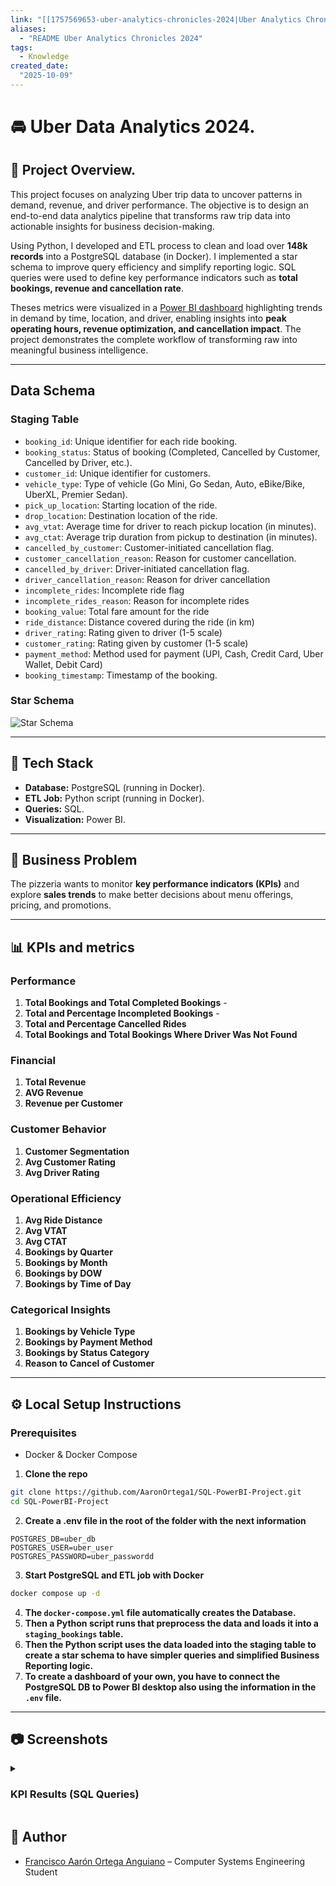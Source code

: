 ```yaml
---
link: "[[1757569653-uber-analytics-chronicles-2024|Uber Analytics Chronicles 2024]]"
aliases: 
  - "README Uber Analytics Chronicles 2024"
tags:
  - Knowledge
created_date:
  "2025-10-09"
---
```

# 🚘 Uber Data Analytics 2024.

## 📌 Project Overview.

This project focuses on analyzing Uber trip data to uncover patterns in demand, revenue, and driver performance. The objective is to design an end-to-end data analytics pipeline that transforms raw trip data into actionable insights for business decision-making.

Using Python, I developed and ETL process to clean and load over **148k records** into a PostgreSQL database (in Docker). I implemented a star schema to improve query efficiency and simplify reporting logic. SQL queries were used to define key performance indicators such as **total bookings, revenue and cancellation rate**.

Theses metrics were visualized in a [Power BI dashboard]() highlighting trends in demand by time, location, and driver, enabling insights into **peak operating hours, revenue optimization, and cancellation impact**. The project demonstrates the complete workflow of transforming raw into meaningful business intelligence.

---

## Data Schema

### Staging Table

- `booking_id`: Unique identifier for each ride booking.
- `booking_status`: Status of booking (Completed, Cancelled by Customer, Cancelled by Driver, etc.).
- `customer_id`: Unique identifier for customers.
- `vehicle_type`: Type of vehicle (Go Mini, Go Sedan, Auto, eBike/Bike, UberXL, Premier Sedan).
- `pick_up_location`: Starting location of the ride.
- `drop_location`: Destination location of the ride.
- `avg_vtat`: Average time for driver to reach pickup location (in minutes).
- `avg_ctat`: Average trip duration from pickup to destination (in minutes).
- `cancelled_by_customer`: Customer-initiated cancellation flag.
- `customer_cancellation_reason`: Reason for customer cancellation.
- `cancelled_by_driver`: Driver-initiated cancellation flag.
- `driver_cancellation_reason`: Reason for driver cancellation
- `incomplete_rides`: Incomplete ride flag
- `incomplete_rides_reason`: Reason for incomplete rides
- `booking_value`: Total fare amount for the ride
- `ride_distance`: Distance covered during the ride (in km)
- `driver_rating`: Rating given to driver (1-5 scale)
- `customer_rating`: Rating given by customer (1-5 scale)
- `payment_method`: Method used for payment (UPI, Cash, Credit Card, Uber Wallet, Debit Card)
- `booking_timestamp`: Timestamp of the booking.

### Star Schema

<img src="images/star_schema.png" alt="Star Schema" />

---

## 🚀 Tech Stack

- **Database:** PostgreSQL (running in Docker).
- **ETL Job:** Python script (running in Docker).
- **Queries:** SQL.
- **Visualization:** Power BI.

---

## 🎯 Business Problem

The pizzeria wants to monitor **key performance indicators (KPIs)** and explore **sales trends** to make better decisions about menu offerings, pricing, and promotions.

---

## 📊 KPIs and metrics

### Performance
1. **Total Bookings and Total Completed Bookings** - 
2. **Total and Percentage Incompleted Bookings** - 
3. **Total and Percentage Cancelled Rides**
4. **Total Bookings and Total Bookings Where Driver Was Not Found**
### Financial
1. **Total Revenue**
2. **AVG Revenue**
3. **Revenue per Customer**
### Customer Behavior
1. **Customer Segmentation**
2. **Avg Customer Rating**
3. **Avg Driver Rating**
### Operational Efficiency
1. **Avg Ride Distance**
2. **Avg VTAT**
3. **Avg CTAT**
4. **Bookings by Quarter**
5. **Bookings by Month**
6. **Bookings by DOW**
7. **Bookings by Time of Day**
### Categorical Insights
1. **Bookings by Vehicle Type**
2. **Bookings by Payment Method**
3. **Bookings by Status Category**
4. **Reason to Cancel of Customer**

---

## ⚙️ Local Setup Instructions

### Prerequisites

- Docker & Docker Compose

1. **Clone the repo**

```bash
git clone https://github.com/AaronOrtega1/SQL-PowerBI-Project.git
cd SQL-PowerBI-Project
```

2. **Create a .env file in the root of the folder with the next information**

```env
POSTGRES_DB=uber_db
POSTGRES_USER=uber_user
POSTGRES_PASSWORD=uber_passwordd
```

3. **Start PostgreSQL and ETL job with Docker**

```bash
docker compose up -d
```

4. **The `docker-compose.yml` file automatically creates the Database.**
5. **Then a Python script runs that preprocess the data and loads it into a `staging_bookings` table.**
6. **Then the Python script uses the data loaded into the staging table to create a star schema to have simpler queries and simplified Business Reporting logic.**
7. **To create a dashboard of your own, you have to connect the PostgreSQL DB to Power BI desktop also using the information in the `.env` file.**

---

## 📷 Screenshots

<!-- KPIs -->
<details>
  <summary><h3>KPI Results (SQL Queries)</h3></summary>
  <ol>
    <li>
      <b>Total Revenue</b><br />
      <pre>SELECT SUM(ps.total_price) AS total_revenue FROM pizza_sales ps;</pre>
      <img src="images/KPI/total_revenue.webp" alt="Total Revenue" />
    </li>
    <li>
      <b>Average Order Value</b><br />
      <pre>
SELECT (SUM(ps.total_price) / COUNT(DISTINCT ps.order_id)) AS avg_order_value FROM pizza_sales ps;</pre
      >
      <img src="images/KPI/avg_order_value.webp" alt="Average Order Value" />
    </li>
    <li>
      <b>Total Pizzas Sold</b><br />
      <pre>SELECT SUM(ps.quantity) AS total_pizzas_sold FROM pizza_sales ps;</pre>
      <img src="images/KPI/total_pizzas_sold.webp" alt="Total Pizzas Sold" />
    </li>
    <li>
      <b>Total Orders</b><br />
      <pre>SELECT COUNT(DISTINCT ps.order_id) AS total_orders FROM pizza_sales ps;</pre>
      <img src="images/KPI/total_orders.webp" alt="Total Orders" />
    </li>
    <li>
      <b>Average Pizzas Per Order</b><br />
      <pre>
SELECT CAST(SUM(ps.quantity) AS DECIMAL(10,2)) / CAST(COUNT(DISTINCT ps.order_id) AS DECIMAL(10,2)) AS avg_pizzas_per_order FROM pizza_sales ps;</pre
      >
      <img src="images/KPI/avg_pizzas_per_order.webp" alt="Average Pizzas Per Order" />
    </li>
  </ol>
</details>

## 👤 Author

- [Francisco Aarón Ortega Anguiano](https://www.linkedin.com/in/francisco-aar%C3%B3n-ortega-anguiano-63109022a/) – Computer Systems Engineering Student
